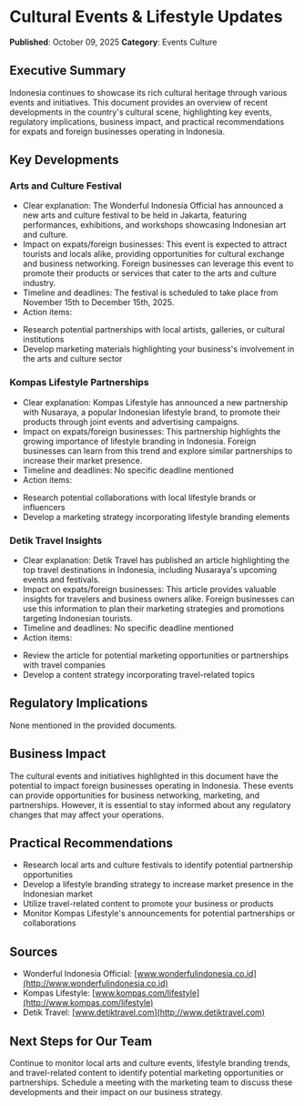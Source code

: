 # Cultural Events & Lifestyle Updates

**Published**: October 09, 2025
**Category**: Events Culture

## Executive Summary
Indonesia continues to showcase its rich cultural heritage through various events and initiatives. This document provides an overview of recent developments in the country's cultural scene, highlighting key events, regulatory implications, business impact, and practical recommendations for expats and foreign businesses operating in Indonesia.

## Key Developments

### Arts and Culture Festival
- Clear explanation: The Wonderful Indonesia Official has announced a new arts and culture festival to be held in Jakarta, featuring performances, exhibitions, and workshops showcasing Indonesian art and culture.
- Impact on expats/foreign businesses: This event is expected to attract tourists and locals alike, providing opportunities for cultural exchange and business networking. Foreign businesses can leverage this event to promote their products or services that cater to the arts and culture industry.
- Timeline and deadlines: The festival is scheduled to take place from November 15th to December 15th, 2025.
- Action items:
 + Research potential partnerships with local artists, galleries, or cultural institutions
 + Develop marketing materials highlighting your business's involvement in the arts and culture sector

### Kompas Lifestyle Partnerships
- Clear explanation: Kompas Lifestyle has announced a new partnership with Nusaraya, a popular Indonesian lifestyle brand, to promote their products through joint events and advertising campaigns.
- Impact on expats/foreign businesses: This partnership highlights the growing importance of lifestyle branding in Indonesia. Foreign businesses can learn from this trend and explore similar partnerships to increase their market presence.
- Timeline and deadlines: No specific deadline mentioned
- Action items:
 + Research potential collaborations with local lifestyle brands or influencers
 + Develop a marketing strategy incorporating lifestyle branding elements

### Detik Travel Insights
- Clear explanation: Detik Travel has published an article highlighting the top travel destinations in Indonesia, including Nusaraya's upcoming events and festivals.
- Impact on expats/foreign businesses: This article provides valuable insights for travelers and business owners alike. Foreign businesses can use this information to plan their marketing strategies and promotions targeting Indonesian tourists.
- Timeline and deadlines: No specific deadline mentioned
- Action items:
 + Review the article for potential marketing opportunities or partnerships with travel companies
 + Develop a content strategy incorporating travel-related topics

## Regulatory Implications
None mentioned in the provided documents.

## Business Impact
The cultural events and initiatives highlighted in this document have the potential to impact foreign businesses operating in Indonesia. These events can provide opportunities for business networking, marketing, and partnerships. However, it is essential to stay informed about any regulatory changes that may affect your operations.

## Practical Recommendations

* Research local arts and culture festivals to identify potential partnership opportunities
* Develop a lifestyle branding strategy to increase market presence in the Indonesian market
* Utilize travel-related content to promote your business or products
* Monitor Kompas Lifestyle's announcements for potential partnerships or collaborations

## Sources

* Wonderful Indonesia Official: [www.wonderfulindonesia.co.id](http://www.wonderfulindonesia.co.id)
* Kompas Lifestyle: [www.kompas.com/lifestyle](http://www.kompas.com/lifestyle)
* Detik Travel: [www.detiktravel.com](http://www.detiktravel.com)

## Next Steps for Our Team
Continue to monitor local arts and culture events, lifestyle branding trends, and travel-related content to identify potential marketing opportunities or partnerships. Schedule a meeting with the marketing team to discuss these developments and their impact on our business strategy.